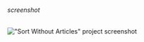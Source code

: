 ###### screenshot

!["Sort Without Articles" project screenshot](https://i.postimg.cc/gkd5fSXS/swa.png)
